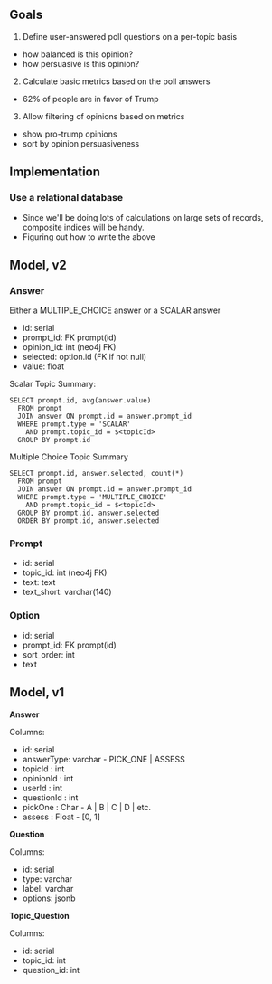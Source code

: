 ## Goals

1. Define user-answered poll questions on a per-topic basis
  - how balanced is this opinion?
  - how persuasive is this opinion?

2. Calculate basic metrics based on the poll answers
  - 62% of people are in favor of Trump

3. Allow filtering of opinions based on metrics
  - show pro-trump opinions
  - sort by opinion persuasiveness

## Implementation

### Use a relational database

- Since we'll be doing lots of calculations on large sets of records, composite indices will be handy.
- Figuring out how to write the above

## Model, v2


### Answer
Either a MULTIPLE_CHOICE answer or a SCALAR answer

- id: serial
- prompt_id: FK prompt(id)
- opinion_id: int (neo4j FK)
- selected: option.id (FK if not null)
- value: float

Scalar Topic Summary:
```
SELECT prompt.id, avg(answer.value)
  FROM prompt
  JOIN answer ON prompt.id = answer.prompt_id
  WHERE prompt.type = 'SCALAR'
    AND prompt.topic_id = $<topicId>
  GROUP BY prompt.id
```

Multiple Choice Topic Summary
```
SELECT prompt.id, answer.selected, count(*)
  FROM prompt
  JOIN answer ON prompt.id = answer.prompt_id
  WHERE prompt.type = 'MULTIPLE_CHOICE'
    AND prompt.topic_id = $<topicId>
  GROUP BY prompt.id, answer.selected
  ORDER BY prompt.id, answer.selected
```

### Prompt
- id: serial
- topic_id: int (neo4j FK)
- text: text
- text_short: varchar(140)

### Option
- id: serial
- prompt_id: FK prompt(id)
- sort_order: int
- text

## Model, v1

**Answer**

Columns:
- id: serial
- answerType: varchar - PICK_ONE | ASSESS
- topicId : int
- opinionId : int
- userId : int
- questionId : int
- pickOne : Char - A | B | C | D | etc.
- assess : Float - [0, 1]

**Question**

Columns:
- id: serial
- type: varchar
- label: varchar
- options: jsonb

**Topic_Question**

Columns:
- id: serial
- topic_id: int
- question_id: int
